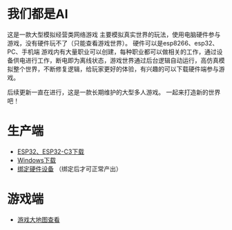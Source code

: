 # 我们都是AI
这是一款大型模拟经营类网络游戏
主要模拟真实世界的玩法，使用电脑硬件参与游戏，没有硬件玩不了（只能查看游戏世界）。
硬件可以是esp8266、esp32、PC、手机端
游戏内有大量职业可以创建，每种职业都可以做相关的工作，通过设备供电进行工作，断电即为离线状态，游戏世界通过后台逻辑自动运行，高仿真模拟整个世界，不断修复逻辑，给玩家更好的体验，有兴趣的可以下载硬件端参与游戏。

后续更新一直在进行，这是一款长期维护的大型多人游戏。
一起来打造新的世界吧！



# 生产端
- [ESP32、ESP32-C3下载](https://github.com/dhrdzy/WeBothAI/releases/download/main/ESP32.ESP32-C3.zip)
- [Windows下载](https://github.com/dhrdzy/WeBothAI/releases/download/main/WeBothAI-1.0.0.1-windows.zip)
- [绑定硬件设备](http://invasion.x3322.net:82/WeBothAI/bind1/) （绑定后才可正常产出）

# 游戏端
- [游戏大地图查看](http://invasion.x3322.net:82/WeBothAI/bigmap/)
